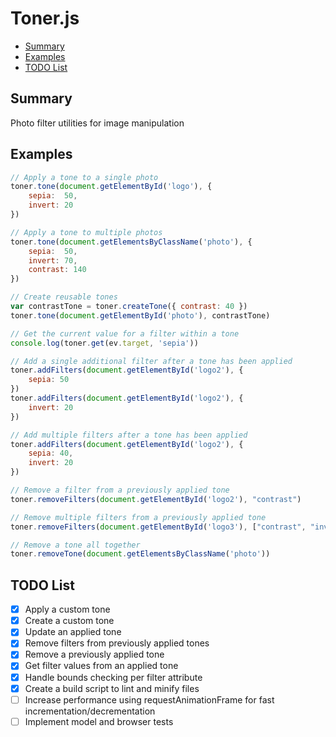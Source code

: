 # Toner.js

- [Summary](#summary)
- [Examples](#examples)
- [TODO List](#todo-list)


## Summary

Photo filter utilities for image manipulation


## Examples

```javascript  
// Apply a tone to a single photo
toner.tone(document.getElementById('logo'), {
    sepia:  50,
    invert: 20
})

// Apply a tone to multiple photos
toner.tone(document.getElementsByClassName('photo'), {
    sepia:  50,
    invert: 70,
    contrast: 140
})

// Create reusable tones
var contrastTone = toner.createTone({ contrast: 40 })
toner.tone(document.getElementById('photo'), contrastTone)

// Get the current value for a filter within a tone
console.log(toner.get(ev.target, 'sepia'))

// Add a single additional filter after a tone has been applied
toner.addFilters(document.getElementById('logo2'), {
    sepia: 50
})
toner.addFilters(document.getElementById('logo2'), {
    invert: 20
})

// Add multiple filters after a tone has been applied
toner.addFilters(document.getElementById('logo2'), {
    sepia: 40,
    invert: 20
})

// Remove a filter from a previously applied tone
toner.removeFilters(document.getElementById('logo2'), "contrast")

// Remove multiple filters from a previously applied tone
toner.removeFilters(document.getElementById('logo3'), ["contrast", "invert"])

// Remove a tone all together
toner.removeTone(document.getElementsByClassName('photo'))  
```

## TODO List

- [x] Apply a custom tone
- [x] Create a custom tone
- [x] Update an applied tone
- [x] Remove filters from previously applied tones
- [x] Remove a previously applied tone
- [x] Get filter values from an applied tone
- [x] Handle bounds checking per filter attribute
- [x] Create a build script to lint and minify files
- [ ] Increase performance using requestAnimationFrame for fast incrementation/decrementation
- [ ] Implement model and browser tests
